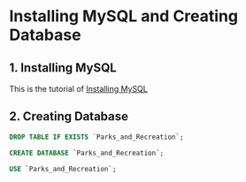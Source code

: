 # Installing MySQL and Creating Database

## 1. Installing MySQL

This is the tutorial of [Installing MySQL](https://www.youtube.com/watch?v=wgRwITQHszU&list=PLUaB-1hjhk8FE_XZ87vPPSfHqb6OcM0cF&index=4)

## 2. Creating Database

```sql
DROP TABLE IF EXISTS `Parks_and_Recreation`;

CREATE DATABASE `Parks_and_Recreation`;

USE `Parks_and_Recreation`;
```
